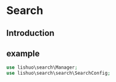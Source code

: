 # Search

## Introduction



## example

```php
use lishuo\search\Manager;
use lishuo\search\search\SearchConfig;

```


